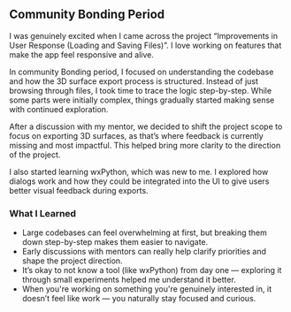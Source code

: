 ## Community Bonding Period 

I was genuinely excited when I came across the project “Improvements in User Response (Loading and Saving Files)”. I love working on features that make the app feel responsive and alive. 

In community Bonding period, I focused on understanding the codebase and how the 3D surface export process is structured. Instead of just browsing through files, I took time to trace the logic step-by-step. While some parts were initially complex, things gradually started making sense with continued exploration.

After a discussion with my mentor, we decided to shift the project scope to focus on exporting 3D surfaces, as that’s where feedback is currently missing and most impactful. This helped bring more clarity to the direction of the project.

I also started learning wxPython, which was new to me. I explored how dialogs work and how they could be integrated into the UI to give users better visual feedback during exports.

### What I Learned
- Large codebases can feel overwhelming at first, but breaking them down step-by-step makes them easier to navigate.
- Early discussions with mentors can really help clarify priorities and shape the project direction.
- It’s okay to not know a tool (like wxPython) from day one — exploring it through small experiments helped me understand it better.
- When you're working on something you're genuinely interested in, it doesn’t feel like work — you naturally stay focused and curious.

